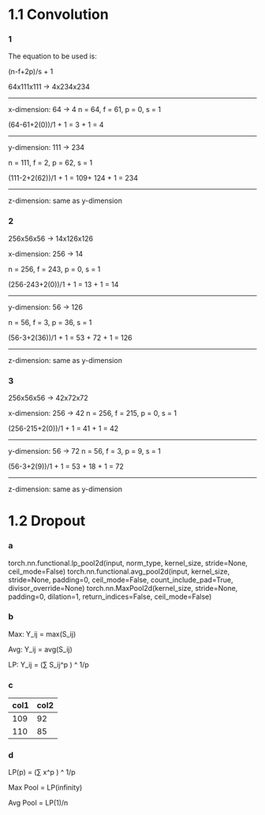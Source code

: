 # 1.1 Convolution
### 1

The equation to be used is:

(n-f+2p)/s + 1

64x111x111 -> 4x234x234

---------

x-dimension: 64 -> 4
n = 64, f = 61, p = 0, s = 1

(64-61+2(0))/1 + 1 = 3 + 1 = 4

---------

y-dimension: 111 -> 234

n = 111, f = 2, p = 62, s = 1

(111-2+2(62))/1 + 1 = 109+ 124 + 1 = 234

---------

z-dimension: same as y-dimension

### 2

256x56x56 -> 14x126x126

x-dimension: 256 -> 14

n = 256, f = 243, p = 0, s = 1

(256-243+2(0))/1 + 1 = 13 + 1 = 14

---------

y-dimension: 56 -> 126

n = 56, f = 3, p = 36, s = 1

(56-3+2(36))/1 + 1 = 53 + 72 + 1 = 126

---------

z-dimension: same as y-dimension

### 3

256x56x56 -> 42x72x72

x-dimension: 256 -> 42
n = 256, f = 215, p = 0, s = 1

(256-215+2(0))/1 + 1 = 41 + 1 = 42

---------

y-dimension: 56 -> 72
n = 56, f = 3, p = 9, s = 1

(56-3+2(9))/1 + 1 = 53 + 18 + 1 = 72

---------

z-dimension: same as y-dimension

# 1.2 Dropout
### a
torch.nn.functional.lp_pool2d(input, norm_type, kernel_size, stride=None, ceil_mode=False)
torch.nn.functional.avg_pool2d(input, kernel_size, stride=None, padding=0, ceil_mode=False, count_include_pad=True, divisor_override=None)
torch.nn.MaxPool2d(kernel_size, stride=None, padding=0, dilation=1, return_indices=False, ceil_mode=False)

### b
Max: Y_ij = max(S_ij)

Avg: Y_ij = avg(S_ij)

LP: Y_ij = (&sum; S_ij^p ) ^ 1/p

### c

| col1 | col2 |
| - | - |
| 109 | 92 |
| 110 | 85 |

### d
LP(p) = (&sum; x^p ) ^ 1/p

Max Pool = LP(infinity)

Avg Pool = LP(1)/n
